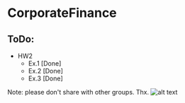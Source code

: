 # CorporateFinance

## ToDo:
* HW2
    + Ex.1 [Done]
    + Ex.2 [Done]
    + Ex.3 [Done]

Note: please don't share with other groups. Thx.
![alt text](https://qfinclub.com/static/images/landing-image.jpg)
